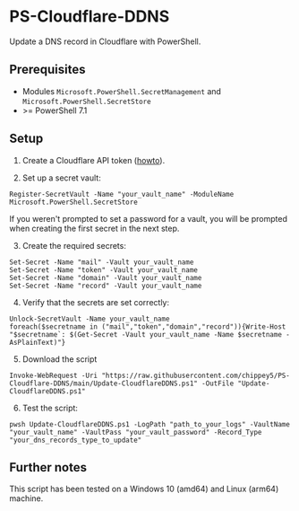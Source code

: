 # PS-Cloudflare-DDNS

Update a DNS record in Cloudflare with PowerShell.

## Prerequisites
* Modules `Microsoft.PowerShell.SecretManagement` and `Microsoft.PowerShell.SecretStore`
* \>= PowerShell 7.1


## Setup
1. Create a Cloudflare API token ([howto](https://adamtheautomator.com/cloudflare-dynamic-dns/#Getting_a_the_Cloudflare_API_Token)).


2. Set up a secret vault:

```
Register-SecretVault -Name "your_vault_name" -ModuleName Microsoft.PowerShell.SecretStore
```

If you weren't prompted to set a password for a vault, you will be prompted when creating the first secret in the next step. 


3. Create the required secrets:  

```
Set-Secret -Name "mail" -Vault your_vault_name
Set-Secret -Name "token" -Vault your_vault_name
Set-Secret -Name "domain" -Vault your_vault_name
Set-Secret -Name "record" -Vault your_vault_name
```


4. Verify that the secrets are set correctly:

```
Unlock-SecretVault -Name your_vault_name
foreach($secretname in ("mail","token","domain","record")){Write-Host "$secretname`: $(Get-Secret -Vault your_vault_name -Name $secretname -AsPlainText)"}
```


5. Download the script

```
Invoke-WebRequest -Uri "https://raw.githubusercontent.com/chippey5/PS-Cloudflare-DDNS/main/Update-CloudflareDDNS.ps1" -OutFile "Update-CloudflareDDNS.ps1"
```


6. Test the script:

```
pwsh Update-CloudflareDDNS.ps1 -LogPath "path_to_your_logs" -VaultName "your_vault_name" -VaultPass "your_vault_password" -Record_Type "your_dns_records_type_to_update"
```

## Further notes
This script has been tested on a Windows 10 (amd64) and Linux (arm64) machine.
